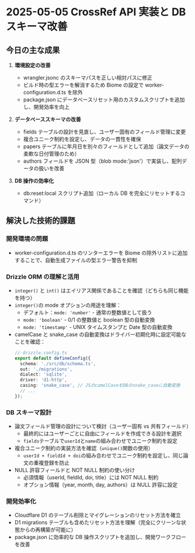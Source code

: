 # 2025-05-05 CrossRef API 実装と DB スキーマ改善

## 今日の主な成果

1. **環境設定の改善**

   - wrangler.jsonc のスキーマパスを正しい相対パスに修正
   - ビルド時の型エラーを解消するため Biome の設定で worker-configuration.d.ts を除外
   - package.json にデータベースリセット用のカスタムスクリプトを追加し、開発効率を向上

2. **データベーススキーマの改善**

   - fields テーブルの設計を見直し、ユーザー固有のフィールド管理に変更
   - 複合ユニーク制約を設定し、データの一貫性を確保
   - papers テーブルに年月日を別々のフィールドとして追加（論文データの柔軟な日付管理のため）
   - authors フィールドを JSON 型（blob mode:'json'）で実装し、配列データの扱いを改善

3. **DB 操作の効率化**
   - db:reset:local スクリプト追加（ローカル DB を完全にリセットするコマンド）

## 解決した技術的課題

### 開発環境の問題

- worker-configuration.d.ts のリンターエラーを Biome の除外リストに追加することで、自動生成ファイルの型エラー警告を抑制

### Drizzle ORM の理解と活用

- `integer()` と `int()` はエイリアス関係であることを確認（どちらも同じ機能を持つ）
- `integer()`の mode オプションの用途を理解：
  - デフォルト：`mode: 'number'` - 通常の整数値として扱う
  - `mode: 'boolean'` - 0/1 の整数値と boolean 型の自動変換
  - `mode: 'timestamp'` - UNIX タイムスタンプと Date 型の自動変換
- camelCase と snake_case の自動変換はドライバー初期化時に設定可能なことを確認：
  ```typescript
  // drizzle.config.ts
  export default defineConfig({
    schema: './src/db/schema.ts',
    out: './migrations',
    dialect: 'sqlite',
    driver: 'd1-http',
    casing: 'snake_case', // JSのcamelCaseをDBのsnake_caseに自動変換
    // ...
  });
  ```

### DB スキーマ設計

- 論文フィールド管理の設計について検討（ユーザー固有 vs 共有フィールド）
  - 最終的にはユーザーごとに自由にフィールドを作成できる設計を選択
  - `fields`テーブルで`userId`と`name`の組み合わせでユニーク制約を設定
- 複合ユニーク制約の実装方法を確認（`unique()`関数の使用）
  - `userId + fieldId + doi`の組み合わせでユニーク制約を設定し、同じ論文の重複登録を防止
- NULL 許容フィールドと NOT NULL 制約の使い分け
  - 必須情報（userId, fieldId, doi, title）には NOT NULL 制約
  - オプション情報（year, month, day, authors）は NULL 許容に設定

### 開発効率化

- Cloudflare D1 のテーブル削除とマイグレーションのリセット方法を確立
- D1 migrations テーブルも含めたリセット方法を理解（完全にクリーンな状態からの再構築が可能に）
- package.json に効率的な DB 操作スクリプトを追加し、開発ワークフローを改善
